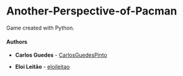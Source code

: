 # Another-Perspective-of-Pacman
Game created with Python.

#### Authors

* **Carlos Guedes** - [CarlosGuedesPinto](https://github.com/CarlosGuedesPinto)

* **Eloi Leitão** - [eloileitao](https://github.com/eloileitao)

